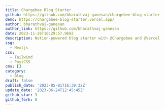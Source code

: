```yaml
---
title: Chargebee Blog Starter
github: https://github.com/bharathvaj-ganesan/chargebee-blog-starter
demo: https://chargebee-blog-starter.vercel.app/
author: bharathvaj-ganesan
author_link: https://github.com/bharathvaj-ganesan
date: 2023-11-26T10:29:57.969Z
description: Notion-powered blog starter with @Chargebee and @Vercel
ssg:
  - Nextjs
css:
  - Tailwind
  - PostCSS
cms: []
category:
  - Blog
draft: false
publish_date: '2023-05-01T16:39:32Z'
update_date: '2023-06-24T12:45:45Z'
github_star: 3
github_fork: 0
---
```

